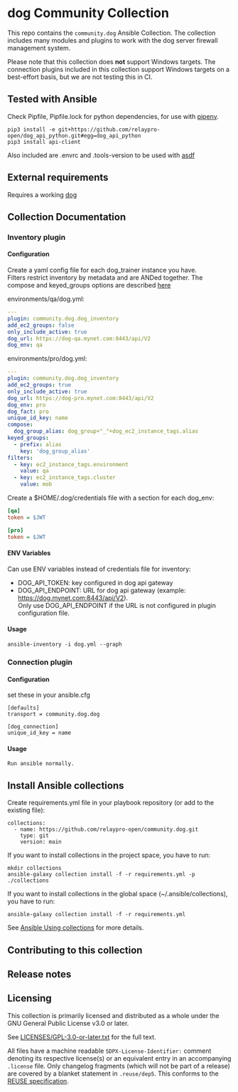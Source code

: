 <!--
Copyright (c) Ansible Project
GNU General Public License v3.0+ (see LICENSES/GPL-3.0-or-later.txt or https://www.gnu.org/licenses/gpl-3.0.txt)
SPDX-License-Identifier: GPL-3.0-or-later
-->

# dog Community Collection

This repo contains the `community.dog` Ansible Collection. The collection includes many modules and plugins to work with the dog server firewall management system.

Please note that this collection does **not** support Windows targets. The connection plugins included in this collection support Windows targets on a best-effort basis, but we are not testing this in CI.

## Tested with Ansible

Check Pipfile, Pipfile.lock for python dependencies, for use with [pipenv](https://pipenv.pypa.io/). 

```
pip3 install -e git+https://github.com/relaypro-open/dog_api_python.git#egg=dog_api_python
pip3 install api-client
```

Also included are .envrc and .tools-version to be used with [asdf](https://asdf-vm.com/)

## External requirements

Requires a working [dog](https://relaypro-open.github.io/dog/)

## Collection Documentation


### Inventory plugin

#### Configuration

Create a yaml config file for each dog_trainer instance you have.  
Filters restrict inventory by metadata and are ANDed
together.  The compose and keyed_groups options are described
[here](https://docs.ansible.com/ansible/latest/collections/ansible/builtin/constructed_inventory.html)

environments/qa/dog.yml:
```yaml
---
plugin: community.dog.dog_inventory
add_ec2_groups: false
only_include_active: true
dog_url: https://dog-qa.mynet.com:8443/api/V2
dog_env: qa
```

environments/pro/dog.yml:
```yaml
---
plugin: community.dog.dog_inventory
add_ec2_groups: true
only_include_active: true
dog_url: https://dog-pro.mynet.com:8443/api/V2
dog_env: pro
dog_fact: pro
unique_id_key: name
compose:
  dog_group_alias: dog_group+"_"+dog_ec2_instance_tags.alias
keyed_groups:
  - prefix: alias
    key: 'dog_group_alias'
filters:
  - key: ec2_instance_tags.environment
    value: qa
  - key: ec2_instance_tags.cluster
    value: mob
```

Create a $HOME/.dog/credentials file with a section for each dog_env:
```ini
[qa]
token = $JWT

[pro]
token = $JWT
```

#### ENV Variables

Can use ENV variables instead of credentials file for inventory:

* DOG_API_TOKEN: key configured in dog api gateway
* DOG_API_ENDPOINT: URL for dog api gateway (example: https://dog.mynet.com:8443/api/V2).  
                    Only use DOG_API_ENDPOINT if the URL is not configured in plugin configuration file.

#### Usage

```
ansible-inventory -i dog.yml --graph
```

### Connection plugin

#### Configuration

set these in your ansible.cfg
```
[defaults]
transport = community.dog.dog

[dog_connection]
unique_id_key = name
```

#### Usage

```
Run ansible normally.
```

## Install Ansible collections

Create requirements.yml file in your playbook repository (or add to the existing file):

```
collections:
  - name: https://github.com/relaypro-open/community.dog.git
    type: git
    version: main
```

If you want to install collections in the project space, you have to run:

```
mkdir collections
ansible-galaxy collection install -f -r requirements.yml -p ./collections
```

If you want to install collections in the global space (~/.ansible/collections), you have to run:

```
ansible-galaxy collection install -f -r requirements.yml
```

See [Ansible Using collections](https://docs.ansible.com/ansible/latest/user_guide/collections_using.html) for more details.

## Contributing to this collection

## Release notes

## Licensing

This collection is primarily licensed and distributed as a whole under the GNU General Public License v3.0 or later.

See [LICENSES/GPL-3.0-or-later.txt](https://github.com/ansible-collections/community.dog/blob/main/COPYING) for the full text.

All files have a machine readable `SDPX-License-Identifier:` comment denoting its respective license(s) or an equivalent entry in an accompanying `.license` file. Only changelog fragments (which will not be part of a release) are covered by a blanket statement in `.reuse/dep5`. This conforms to the [REUSE specification](https://reuse.software/spec/).

